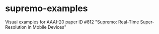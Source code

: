 # supremo-examples
Visual examples for AAAI-20 paper ID #812 "Supremo: Real-Time Super-Resolution in Mobile Devices"
